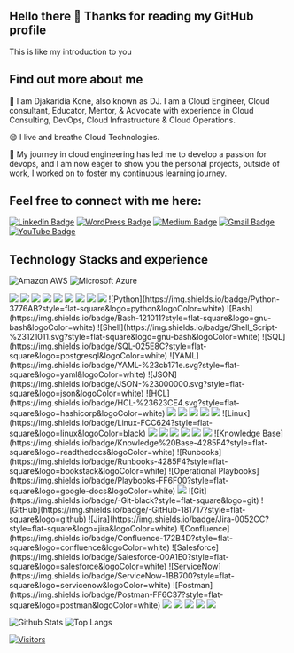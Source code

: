## Hello there 👋 Thanks for reading my GitHub profile

This is like my introduction to you  


## Find out more about me


🔭 I am Djakaridia Kone, also known as DJ. I am a Cloud Engineer, Cloud consultant, Educator, Mentor, & Advocate with experience in Cloud Consulting, DevOps, Cloud Infrastructure & Cloud Operations. 

😄 I live and breathe Cloud Technologies.

🌱 My journey in cloud engineering has led me to develop a passion for devops, and I am now eager to show you the personal projects, outside of work, I worked on to foster my continuous learning journey.


## Feel free to connect with me here:


[![Linkedin Badge](https://img.shields.io/badge/-Dj%20Kone-blue?style=flat-square&logo=Linkedin&logoColor=white&link=https://www.linkedin.com/in/djakaridiakone/)](https://www.linkedin.com/in/djakaridiakone/)
[![WordPress Badge](https://img.shields.io/badge/Cloud%20with%20DJ-21759B?style=flat-square&logo=wordpress&logoColor=white&link=https://cloudwithdj.com)](https://cloudwithdj.com)
[![Medium Badge](https://img.shields.io/badge/DJ.%20Kone-12100E?style=flat-square&logo=medium&logoColor=white&link=https://medium.com/@djakkone)](https://medium.com/@djakkone)
[![Gmail Badge](https://img.shields.io/badge/-djkone2025@gmail.com-c14438?style=flat-square&logo=Gmail&logoColor=white&link=mailto:djkone2025@gmail.com)](mailto:djkone2025@gmail.com)
[![YouTube Badge](https://img.shields.io/badge/Cloud%20With%20DJ-FF0000?style=flat-square&logo=youtube&logoColor=white&link=https://www.youtube.com/@cloudwithdj)](https://www.youtube.com/@cloudwithdj)

<!--
## Most Viewed Projects
 

| Labs / Tutorials                              | Associated Skills          |
|-----------------------------------------------|----------------------------|
| <a href="https://github.com/djcloudking/aws-skills-challenges/blob/main/11_Connect%20to%20EC2%20Instances%20with%20SSH%20and%20RDP/How%20to%20troubleshoot%20EC2%20instances.md">Connect to EC2 Instances with SSH and RDP</a>                  | Cloud platform: AWS |                    
| <a href="https://github.com/djcloudking/aws-skills-challenges/blob/main/10_Creating%20a%20static%20website%20in%20S3/Creating%20a%20static%20website%20in%20S3.md">Creating a static website in S3</a>                                          | Cloud platform: AWS |
| <a href="https://medium.com/@djakkone/project-2-build-a-serverless-app-using-api-gateway-lambda-sns-s3-4d77a23b07f3">Build a Serverless App on AWS using API Gateway, Lambda, SNS, S3</a>                                                        | AWS DevOps |
| <a href="https://github.com/djcloudking/python-challenges">Create a Shopping Cart script in python</a> | Programming: Python |
| <a href="https://github.com/djcloudking/shell-scripting/blob/main/Linux/Unix/How%20to%20install%20a%20web%20server%20on%20Linux.pdf">How to install a web server on Linux</a>            | Scripting: Bash, Shell, Yaml, Json |
| <a href="https://github.com/djcloudking/devops-challenges/blob/main/Apache%20%26%20Nginx/Readme.md">Installing NGINX, MySQL, PHP and WordPress on Ubuntu</a>         | Server Administration: Linux, Apache, Nginx, Windows |
| <a href="https://medium.com/@djakkone/creating-a-mysql-rds-single-az-database-instance-e747b6145d99"> Creating a MySQL RDS single-AZ database instance</a>     | Databases: NoSQL, AWS DynamoDB, SQL, MySQL |
| <a href="https://github.com/djcloudking/terraform-challenges/blob/main/6_Build%20a%20DEV%20environment%20on%20AWS/Using%20Terraform%20to%20build%20a%20DEV%20environment%20on%20AWS.md"> Build a DEV environment on AWS Using Terraform </a>             | Infrastructure as Code: Terraform |
| <a href="https://github.com/djcloudking/aws-cloudformation/blob/main/Deploy%20S3/How%20To%20Deploy%20S3%20bucket%20using%20AWS%20CloudFormation.md"> Deploy S3 bucket using AWS CloudFormation </a>    | Infrastructure as Code: AWS CloudFormation|
| Ansible             | Configuration Management: Ansible|
|  <a href="https://medium.com/@djakkone/devops-tools-you-should-know-docker-6ceda5e3dbd7">DevOps Tools You Should Know: Docker</a>| Containers: Docker   |
| <a href="https://cloudwithdj.com/how-to-deploy-a-container-with-amazon-ecs/">How To Deploy a Container with Amazon ECS</a>                            | Containers: ECS    |
| Kubernetes                      | Orchestrator: Kubernetes |
| <a href="https://cloudwithdj.com/creating-eks-cluster-using-terraform-modules/">Creating EKS Cluster using Terraform Modules </a>                               | Orchestrator: EKS |
| <a href="https://github.com/djcloudking/ci-cd-challenges/blob/main/Jenkins/Deploying%20CI%20CD%20pipelines%20using%20Jenkins%20and%20Terraform.md">Deploying CI CD pipelines using Jenkins and Terraform </a>                                | CI/CD: Jenkins  |
| <a href="https://medium.com/@djakkone/steps-by-steps-guide-to-build-your-ci-cd-pipeline-with-github-actions-d057932e825f">Steps by steps guide to build your CI/CD pipeline with GitHub Actions</a>                        | CI/CD: GitHub Actions |  
| <a href="https://github.com/djcloudking/aws-skills-challenges/blob/main/12_AWS%20Codepipeline/Creating%20your%20first%20Pipeline%20between%20S3%20buckets.md"> Create your first CI/CD Pipeline Using AWS CodePipeline </a>                        | CI/CD: AWS CodePipeline |
| <a href="https://medium.com/@djakkone/using-cloudwatch-dashboards-to-monitor-ec2-instance-4c46d131be9f">Using CloudWatch Dashboards To Monitor EC2 Instance</a>   | Monitoring |


Find more Cloud and DevOps projects in the <a href="https://github.com/djcloudking?tab=repositories"> repositories </a> 
-->

## Technology Stacks and experience

<!-- Cloud Platforms -->
![Amazon AWS](https://img.shields.io/badge/Amazon%20AWS-232F3E?style=flat-square&logo=amazon-aws)
![Microsoft Azure](https://img.shields.io/badge/Microsoft%20Azure-0078D4?style=flat-square&logo=microsoft-azure&logoColor=white)
<!-- IaC -->
<img src="https://img.shields.io/badge/Terraform-%23623CE4.svg?style=flat-square&logo=terraform&logoColor=white" />
<img src="https://img.shields.io/badge/AWS%20CloudFormation-%23232F3E.svg?style=flat-square&logo=amazon-aws&logoColor=white" />
<img src="https://img.shields.io/badge/AWS%20CDK-%23232F3E.svg?style=flat-square&logo=amazon-aws&logoColor=white" />
<img src="https://img.shields.io/badge/Ansible-%231A1918.svg?style=flat-square&logo=ansible&logoColor=EE0000"/>
<!-- CI/CD -->
<img src="https://img.shields.io/badge/GitHub%20Actions-%232671E5.svg?style=flat-square&logo=github-actions&logoColor=white"/>
<img src="https://img.shields.io/badge/AWS%20CodePipeline-%23232F3E.svg?style=flat-square&logo=amazon-aws&logoColor=white" />
<img src="https://img.shields.io/badge/AWS%20CodeBuild-%23232F3E.svg?style=flat-square&logo=amazon-aws&logoColor=white" />
<img src="https://img.shields.io/badge/AWS%20CodeDeploy-%23232F3E.svg?style=flat-square&logo=amazon-aws&logoColor=white" />
<img src="https://img.shields.io/badge/Jenkins-%232C5263.svg?style=flat-square&logo=jenkins&logoColor=white"/>
<!-- Scripting & Programming -->
![Python](https://img.shields.io/badge/Python-3776AB?style=flat-square&logo=python&logoColor=white)
![Bash](https://img.shields.io/badge/Bash-121011?style=flat-square&logo=gnu-bash&logoColor=white)
![Shell](https://img.shields.io/badge/Shell_Script-%23121011.svg?style=flat-square&logo=gnu-bash&logoColor=white)
![SQL](https://img.shields.io/badge/SQL-025E8C?style=flat-square&logo=postgresql&logoColor=white)
![YAML](https://img.shields.io/badge/YAML-%23cb171e.svg?style=flat-square&logo=yaml&logoColor=white)
![JSON](https://img.shields.io/badge/JSON-%23000000.svg?style=flat-square&logo=json&logoColor=white)
![HCL](https://img.shields.io/badge/HCL-%23623CE4.svg?style=flat-square&logo=hashicorp&logoColor=white)
<!-- Containers & Orchestration -->
<img src="https://img.shields.io/badge/Docker-%232496ED.svg?style=flat-square&logo=docker&logoColor=white" />
<img src="https://img.shields.io/badge/AWS%20ECS-%23232F3E.svg?style=flat-square&logo=amazon-aws&logoColor=white" />
<img src="https://img.shields.io/badge/Kubernetes-%23326CE5.svg?style=flat-square&logo=kubernetes&logoColor=white"/>
<img src="https://img.shields.io/badge/AWS%20EKS-%23232F3E.svg?style=flat-square&logo=amazon-eks&logoColor=white" />
<!-- System Administration -->
<img src="https://img.shields.io/badge/Windows-%230078D6.svg?style=flat-square&logo=windows&logoColor=white"/>
![Linux](https://img.shields.io/badge/Linux-FCC624?style=flat-square&logo=linux&logoColor=black)
<!-- Databases -->
<img src="https://img.shields.io/badge/Amazon%20DynamoDB-4053D6.svg?style=flat-square&logo=amazon-dynamodb&logoColor=white"/>
<img src="https://img.shields.io/badge/MySQL-4479A1.svg?style=flat-square&logo=mysql&logoColor=white"/>
<img src="https://img.shields.io/badge/Amazon%20Athena-232F3E.svg?style=flat-square&logo=amazon-aws&logoColor=white"/>
<img src="https://img.shields.io/badge/Amazon%20RDS-527FFF.svg?style=flat-square&logo=amazon-rds&logoColor=white"/>
<img src="https://img.shields.io/badge/Nginx-%23269539.svg?style=flat-square&logo=nginx&logoColor=white"/>
<img src="https://img.shields.io/badge/Apache-%23D22128.svg?style=flat-square&logo=apache&logoColor=white"/>
<!-- Documentation -->
![Knowledge Base](https://img.shields.io/badge/Knowledge%20Base-4285F4?style=flat-square&logo=readthedocs&logoColor=white)
![Runbooks](https://img.shields.io/badge/Runbooks-4285F4?style=flat-square&logo=bookstack&logoColor=white)
![Operational Playbooks](https://img.shields.io/badge/Playbooks-FF6F00?style=flat-square&logo=google-docs&logoColor=white)
<!-- Tools -->
<img src="https://img.shields.io/badge/AWS%20CLI-%23232F3E.svg?style=flat-square&logo=amazon-aws&logoColor=white" />
![Git](https://img.shields.io/badge/-Git-black?style=flat-square&logo=git)
![GitHub](https://img.shields.io/badge/-GitHub-181717?style=flat-square&logo=github)
![Jira](https://img.shields.io/badge/Jira-0052CC?style=flat-square&logo=jira&logoColor=white)
![Confluence](https://img.shields.io/badge/Confluence-172B4D?style=flat-square&logo=confluence&logoColor=white)
![Salesforce](https://img.shields.io/badge/Salesforce-00A1E0?style=flat-square&logo=salesforce&logoColor=white)
![ServiceNow](https://img.shields.io/badge/ServiceNow-1BB700?style=flat-square&logo=servicenow&logoColor=white)
![Postman](https://img.shields.io/badge/Postman-FF6C37?style=flat-square&logo=postman&logoColor=white)
<img src="https://img.shields.io/badge/Asana-%2326364A.svg?style=flat-square&logo=asana&logoColor=white" />
<img src="https://img.shields.io/badge/Box-%23004E98.svg?style=flat-square&logo=box&logoColor=white" />
<img src="https://img.shields.io/badge/OneDrive-%234AABE1.svg?style=flat-square&logo=onedrive&logoColor=white" />
<img src="https://img.shields.io/badge/SharePoint-%237276BA.svg?style=flat-square&logo=sharepoint&logoColor=white" />
<img src="https://img.shields.io/badge/Microsoft%20Office-%23D83B01.svg?style=flat-square&logo=microsoft-office&logoColor=white" />



![Github Stats](https://github-readme-stats.vercel.app/api?username=djcloudking&count_private=true&show_icons=true&include_all_commits=true)
![Top Langs](https://github-readme-stats.vercel.app/api/top-langs/?username=djcloudking&hide=TeX&layout=compact)


[![Visitors](https://api.visitorbadge.io/api/visitors?path=djcloudking%2Fdjcloudking&label=VISITORS&countColor=%23263759)](https://visitorbadge.io/status?path=djcloudking%2Fdjcloudking)
